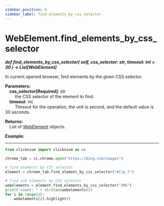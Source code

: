 ```yaml
---
sidebar_position: 8
sidebar_label: find_elements_by_css_selector
---
```

# WebElement.find_elements_by_css_selector
***def find_elements_by_css_selector(
        self,
        css_selector: str,
        timeout: int = 30
    ) -> List[WebElement]***  

In current opened browser, find elements by the given CSS selector.

**Parameters:**  
    &emsp;**css_selector[Required]**: str     
        &emsp;&emsp; the CSS selector of the element to find.   
    &emsp;**timeout**: int  
        &emsp;&emsp; Timeout for the operation, the unit is second, and the default value is 30 seconds. 

**Returns:**  
    &emsp;List of [WebElement](./webelement/webelement.md) objects.

**Example:**
***
```python
from clicknium import clicknium as cc

chrome_tab = cc.chrome.open("https://bing.com/images")

# find elements by CSS selector
element = chrome_tab.find_element_by_css_selector("#ilp_t")

# find sub elements by CSS selector
webelements = element.find_elements_by_css_selector("IMG")
print("count: " + str(len(webelements)))
for i in range(3):
    webelements[i].highlight()

```